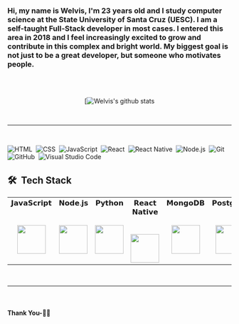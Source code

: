 
### Hi, my name is Welvis, I'm 23 years old and I study computer science at the State University of Santa Cruz (UESC). I am a self-taught Full-Stack developer in most cases. I entered this area in 2018 and I feel increasingly excited to grow and contribute in this complex and bright world. My biggest goal is not just to be a great developer, but someone who motivates people.
<br />
<br />
<div align="center" >

[![Welvis's github stats](https://github-readme-stats.vercel.app/api?username=WelvisSS&show_icons=true&title_color=fff&icon_color=79ff97&text_color=9f9f9f&bg_color=151515)

</div>

<br />

*************

<br />

![HTML](https://img.shields.io/badge/-HTML-05122A?style=flat&logo=HTML5)&nbsp;
![CSS](https://img.shields.io/badge/-CSS-05122A?style=flat&logo=CSS3&logoColor=1572B6)&nbsp;
![JavaScript](https://img.shields.io/badge/-JavaScript-05122A?style=flat&logo=javascript)&nbsp;
![React](https://img.shields.io/badge/-React-05122A?style=flat&logo=react)&nbsp;
![React Native](https://img.shields.io/badge/-React%20Native-05122A?style=flat&logo=react)&nbsp;
![Node.js](https://img.shields.io/badge/-Node.js-05122A?style=flat&logo=node.js)&nbsp;
![Git](https://img.shields.io/badge/-Git-05122A?style=flat&logo=git)&nbsp;
![GitHub](https://img.shields.io/badge/-GitHub-05122A?style=flat&logo=github)&nbsp;
![Visual Studio Code](https://img.shields.io/badge/-VS%20Code-05122A?style=flat&logo=visual-studio-code&logoColor=007ACC)&nbsp;

## 🛠 &nbsp;Tech Stack

<table>
  <tbody>
    <tr valign="top">
      <td width="25%" align="center">
        <span>𝗝𝗮𝘃𝗮𝗦𝗰𝗿𝗶𝗽𝘁</span><br><br><br>
        <img height="64px" src="https://cdn.svgporn.com/logos/javascript.svg">
      </td>      
      <td width="25%" align="center">
         <span>𝗡𝗼𝗱𝗲.𝗷𝘀</span><br><br><br>
         <img height="64px" src="https://cdn.svgporn.com/logos/nodejs-icon.svg">
      </td>
      <td width="25%" align="center">
         <span>𝗣𝘆𝘁𝗵𝗼𝗻</span><br><br><br>
         <img height="64px" src="https://cdn.svgporn.com/logos/python.svg">
      </td>     
      <td width="25%" align="center">
        <span>𝗥𝗲𝗮𝗰𝘁 𝗡𝗮𝘁𝗶𝘃𝗲</span><br><br><br>
        <img height="64px" src="https://cdn.svgporn.com/logos/react.svg">
      </td>
      <td width="25%" align="center">
        <span>𝗠𝗼𝗻𝗴𝗼𝗗𝗕</span><br><br><br>
        <img height="64px" src="https://icons-for-free.com/iconfiles/png/512/mongodb+original-1324760553088442944.png">
      </td>
      <td width="25%" align="center">
        <span>𝗣𝗼𝘀𝘁𝗴𝗿𝗲𝘀</span><br><br><br>
        <img height="64px" src="https://cdn.svgporn.com/logos/postgresql.svg">
      </td>
      <td width="25%" align="center">
        <span>𝗠𝘆𝗦𝗤𝗟</span><br><br><br>
        <img height="64px" src="https://cdn.svgporn.com/logos/mysql.svg">
      </td>
      <td width="25%" align="center">
        <span>𝗙𝗶𝗴𝗺𝗮</span><br><br><br>
        <img height="64px" src="https://cdn.svgporn.com/logos/figma.svg">
      </td>      
    </tr>    
  </tbody>
</table>

<br />

*************

<br />

#### Thank You-🙏🏼
